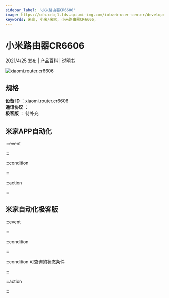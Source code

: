 ```yaml
---
sidebar_label: '小米路由器CR6606'
image: https://cdn.cnbj1.fds.api.mi-img.com/iotweb-user-center/developer_1679048939216Xy7BWEDd.png?GalaxyAccessKeyId=AKVGLQWBOVIRQ3XLEW&Expires=9223372036854775807&Signature=BAKrlef6UgzZhlgzXqJsXmhqSu4=
keywords: 米家, 小米/米家, 小米路由器CR6606, 
---
```

# 小米路由器CR6606

2021/4/25 发布 | [产品百科](https://home.mi.com/webapp/content/baike/product/index.html?model=xiaomi.router.cr6606/) | [说明书](https://home.mi.com/views/introduction.html?model=xiaomi.router.cr6606&region=cn)

![xiaomi.router.cr6606](https://cdn.cnbj1.fds.api.mi-img.com/iotweb-user-center/developer_1679048939216Xy7BWEDd.png?GalaxyAccessKeyId=AKVGLQWBOVIRQ3XLEW&Expires=9223372036854775807&Signature=BAKrlef6UgzZhlgzXqJsXmhqSu4=)

## 规格  
> 
**设备 ID** ：xiaomi.router.cr6606  
**通讯协议** ：  
**极客版**  ： 待补充 


## 米家APP自动化  

:::event  

:::

:::condition  

:::

:::action   

:::

## 米家自动化极客版  

:::event  

:::

:::condition  

:::

:::condition 可查询的状态条件  

:::

:::action  

:::

        
